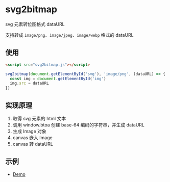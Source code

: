 # svg2bitmap

svg 元素转位图格式 dataURL

支持转成 `image/png`、`image/jpeg`、`image/webp` 格式的 dataURL

## 使用

```html
<script src="svg2bitmap.js"></script>
```

```javascript
svg2bitmap(document.getElementById('svg'), 'image/png', (dataURL) => {
  const img = document.getElementById('img')
  img.src = dataURL
})
```

## 实现原理

1. 取得 svg 元素的 html 文本
2. 调用  window.btoa 创建 base-64 编码的字符串，并生成 dataURL
3. 生成 Image 对象
4. canvas 嵌入 Image
5. canvas 转 dataURL

## 示例
* [Demo](https://will-wyx.github.io/svg2bitmap/)
